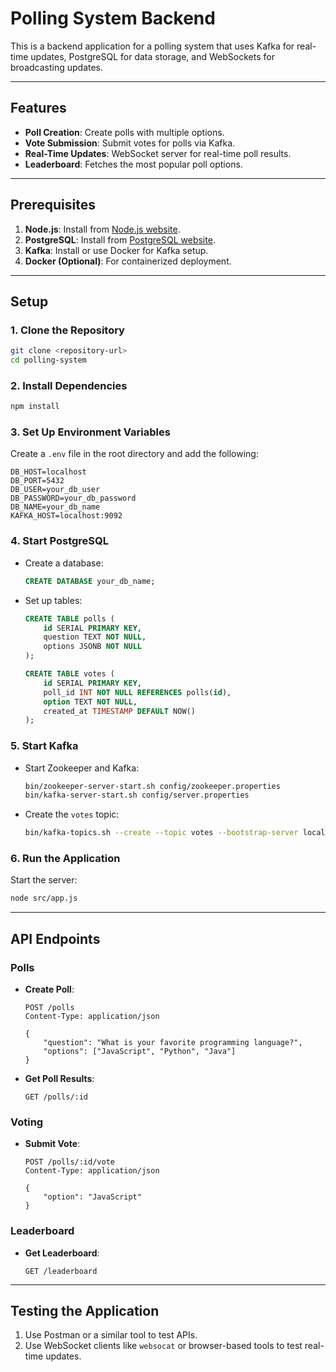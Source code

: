 # Polling System Backend

This is a backend application for a polling system that uses Kafka for real-time updates, PostgreSQL for data storage, and WebSockets for broadcasting updates.

---

## Features
- **Poll Creation**: Create polls with multiple options.
- **Vote Submission**: Submit votes for polls via Kafka.
- **Real-Time Updates**: WebSocket server for real-time poll results.
- **Leaderboard**: Fetches the most popular poll options.

---

## Prerequisites
1. **Node.js**: Install from [Node.js website](https://nodejs.org).
2. **PostgreSQL**: Install from [PostgreSQL website](https://www.postgresql.org/download/).
3. **Kafka**: Install or use Docker for Kafka setup.
4. **Docker (Optional)**: For containerized deployment.

---

## Setup

### 1. Clone the Repository
```bash
git clone <repository-url>
cd polling-system
```

### 2. Install Dependencies
```bash
npm install
```

### 3. Set Up Environment Variables
Create a `.env` file in the root directory and add the following:
```plaintext
DB_HOST=localhost
DB_PORT=5432
DB_USER=your_db_user
DB_PASSWORD=your_db_password
DB_NAME=your_db_name
KAFKA_HOST=localhost:9092
```

### 4. Start PostgreSQL
- Create a database:
  ```sql
  CREATE DATABASE your_db_name;
  ```
- Set up tables:
  ```sql
  CREATE TABLE polls (
      id SERIAL PRIMARY KEY,
      question TEXT NOT NULL,
      options JSONB NOT NULL
  );

  CREATE TABLE votes (
      id SERIAL PRIMARY KEY,
      poll_id INT NOT NULL REFERENCES polls(id),
      option TEXT NOT NULL,
      created_at TIMESTAMP DEFAULT NOW()
  );
  ```

### 5. Start Kafka
- Start Zookeeper and Kafka:
  ```bash
  bin/zookeeper-server-start.sh config/zookeeper.properties
  bin/kafka-server-start.sh config/server.properties
  ```
- Create the `votes` topic:
  ```bash
  bin/kafka-topics.sh --create --topic votes --bootstrap-server localhost:9092 --partitions 1 --replication-factor 1
  ```

### 6. Run the Application
Start the server:
```bash
node src/app.js
```

---

## API Endpoints

### Polls
- **Create Poll**:
  ```http
  POST /polls
  Content-Type: application/json

  {
      "question": "What is your favorite programming language?",
      "options": ["JavaScript", "Python", "Java"]
  }
  ```

- **Get Poll Results**:
  ```http
  GET /polls/:id
  ```

### Voting
- **Submit Vote**:
  ```http
  POST /polls/:id/vote
  Content-Type: application/json

  {
      "option": "JavaScript"
  }
  ```

### Leaderboard
- **Get Leaderboard**:
  ```http
  GET /leaderboard
  ```

---

## Testing the Application
1. Use Postman or a similar tool to test APIs.
2. Use WebSocket clients like `websocat` or browser-based tools to test real-time updates.
